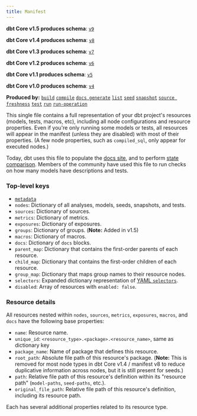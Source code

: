 ```yaml
---
title: Manifest
---
```

<VersionBlock firstVersion="1.5">

**dbt Core v1.5 produces schema**: [`v9`](https://schemas.getdbt.com/dbt/manifest/v9/index.html)

</VersionBlock>

<VersionBlock firstVersion="1.4" lastVersion="1.4">

**dbt Core v1.4 produces schema**: [`v8`](https://schemas.getdbt.com/dbt/manifest/v8/index.html)

</VersionBlock>

<VersionBlock firstVersion="1.3" lastVersion="1.3">

**dbt Core v1.3 produces schema**: [`v7`](https://schemas.getdbt.com/dbt/manifest/v7/index.html)

</VersionBlock>

<VersionBlock firstVersion="1.2" lastVersion="1.2">

**dbt Core v1.2 produces schema**: [`v6`](https://schemas.getdbt.com/dbt/manifest/v6/index.html)

</VersionBlock>

<VersionBlock firstVersion="1.1" lastVersion="1.1">

**dbt Core v1.1 produces schema**: [`v5`](https://schemas.getdbt.com/dbt/manifest/v5/index.html)

</VersionBlock>

<VersionBlock firstVersion="1.0" lastVersion="1.0">

**dbt Core v1.0 produces schema**: [`v4`](https://schemas.getdbt.com/dbt/manifest/v4/index.html)

</VersionBlock>


**Produced by:** [`build`](/reference/commands/build) [`compile`](/reference/commands/compile) [`docs generate`](/reference/commands/cmd-docs) [`list`](/reference/commands/list) [`seed`](/reference/commands/seed) [`snapshot`](/reference/commands/snapshot) [`source freshness`](/reference/commands/source) [`test`](/reference/commands/test) [`run`](/reference/commands/run) [`run-operation`](/reference/commands/run-operation)


This single file contains a full representation of your dbt project's resources (models, tests, macros, etc), including all node configurations and resource properties. Even if you're only running some models or tests, all resources will appear in the manifest (unless they are disabled) with most of their properties. (A few node properties, such as `compiled_sql`, only appear for executed nodes.)

Today, dbt uses this file to populate the [docs site](/docs/collaborate/documentation), and to perform [state comparison](/docs/deploy/about-state). Members of the community have used this file to run checks on how many models have descriptions and tests.

### Top-level keys

- [`metadata`](/reference/artifacts/dbt-artifacts#common-metadata)
- `nodes`: Dictionary of all analyses, models, seeds, snapshots, and tests.
- `sources`: Dictionary of sources.
- `metrics`: Dictionary of metrics.
- `exposures`: Dictionary of exposures.
- `groups`: Dictionary of groups. (**Note:** Added in v1.5)
- `macros`: Dictionary of macros.
- `docs`: Dictionary of `docs` blocks.
- `parent_map`: Dictionary that contains the first-order parents of each resource.
- `child_map`: Dictionary that contains the first-order children of each resource.
- `group_map`: Dictionary that maps group names to their resource nodes.
- `selectors`: Expanded dictionary representation of [YAML `selectors`](/reference/node-selection/yaml-selectors).
- `disabled`: Array of resources with `enabled: false`.

### Resource details

All resources nested within `nodes`, `sources`, `metrics`, `exposures`, `macros`, and `docs` have the following base properties:

- `name`: Resource name.
- `unique_id`: `<resource_type>.<package>.<resource_name>`, same as dictionary key
- `package_name`: Name of package that defines this resource.
- `root_path`: Absolute file path of this resource's package. (**Note:** This is removed for most node types in dbt Core v1.4 / manifest v8 to reduce duplicative information across nodes, but it is still present for seeds.)
- `path`: Relative file path of this resource's definition within its "resource path" (`model-paths`, `seed-paths`, etc.).
- `original_file_path`: Relative file path of this resource's definition, including its resource path.

Each has several additional properties related to its resource type.
